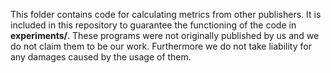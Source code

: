 This folder contains code for calculating metrics from other publishers. It is included in this repository to guarantee the functioning of the code in **experiments/**. These programs were not originally published by us and we do not claim them to be our work. Furthermore we do not take liability for any damages caused by the usage of them.